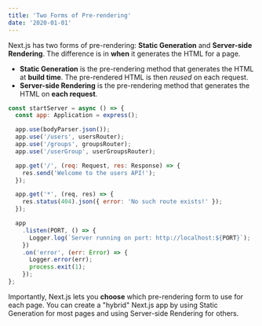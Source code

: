 ```yaml
---
title: 'Two Forms of Pre-rendering'
date: '2020-01-01'
---
```


Next.js has two forms of pre-rendering: **Static Generation** and **Server-side Rendering**. The difference is in **when** it generates the HTML for a page.

- **Static Generation** is the pre-rendering method that generates the HTML at **build time**. The pre-rendered HTML is then _reused_ on each request.
- **Server-side Rendering** is the pre-rendering method that generates the HTML on **each request**.

```js
const startServer = async () => {
  const app: Application = express();

  app.use(bodyParser.json());
  app.use('/users', usersRouter);
  app.use('/groups', groupsRouter);
  app.use('/userGroup', userGroupsRouter);

  app.get('/', (req: Request, res: Response) => {
    res.send('Welcome to the users API!');
  });

  app.get('*', (req, res) => {
    res.status(404).json({ error: 'No such route exists!' });
  });

  app
    .listen(PORT, () => {
      Logger.log(`Server running on port: http://localhost:${PORT}`);
    })
    .on('error', (err: Error) => {
      Logger.error(err);
      process.exit(1);
    });
};
```

Importantly, Next.js lets you **choose** which pre-rendering form to use for each page. You can create a "hybrid" Next.js app by using Static Generation for most pages and using Server-side Rendering for others.
